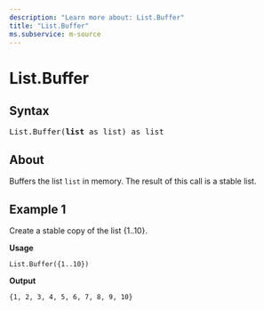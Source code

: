 ```yaml
---
description: "Learn more about: List.Buffer"
title: "List.Buffer"
ms.subservice: m-source
---
```

# List.Buffer

## Syntax

<pre>
List.Buffer(<b>list</b> as list) as list
</pre>

## About

Buffers the list `list` in memory. The result of this call is a stable list.

## Example 1

Create a stable copy of the list {1..10}.

**Usage**

```powerquery-m
List.Buffer({1..10})
```

**Output**

`{1, 2, 3, 4, 5, 6, 7, 8, 9, 10}`
